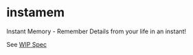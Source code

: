 # instamem
Instant Memory - Remember Details from your life in an instant!

See [WIP Spec](docs/Spec.md)
